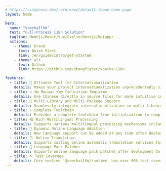 ```yaml
---
# https://vitepress.dev/reference/default-theme-home-page
layout: home

hero:
  name: "VoerkaI18n"
  text: "Full-Process I18n Solution"
  tagline: Nodejs/React/Vue/Svelte/Nextjs/Uniapp/...
  actions:
    - theme: brand
      text: Quick Start
      link: /en/guide/intro/get-started
    - theme: alt
      text: Github
      link: https://github.com/zhangfisher/voerka-i18n

features:
  - title: 💎 Ultimate Tool for Internationalization
    details: Makes your project internationalization unprecedentedly simple
  - title: 🔥 No Manual Key Definition Required
    details: Use Chinese directly in source files for more intuitive internationalization
  - title: 🏃 Multi-Library and Multi-Package Support
    details: Seamlessly integrate internationalization in multi-library and multi-package scenarios for more flexible development
  - title: ☂️ Complete Toolchain
    details: Provides a complete toolchain from initialization to compilation for a smoother internationalization process
  - title: 🎧 Rich Multilingual Processing
    details: Supports various multilingual processing mechanisms including plurals, currency, numbers, meeting different needs
  - title: 🚀 Dynamic Online Language Addition
    details: New language support can be added at any time after deployment, offering extreme flexibility
  - title: 🖐️ Online Translation
    details: Supports calling online automatic translation services for extracted text
  - title: 🎯 Language Pack Patches
    details: Supports online language pack patches after deployment to fix translation errors
  - title: ⛏️ Test Coverage
    details: Core runtime `@voerkai18n/runtime` has over 90% test coverage
---
```

